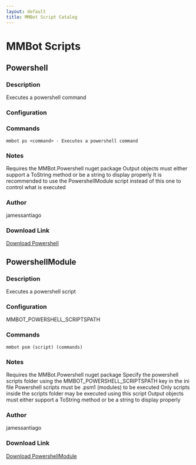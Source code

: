 ```yaml
---
layout: default
title: MMBot Script Catalog
---
```


# MMBot Scripts

## Powershell

### Description
Executes a powershell command

### Configuration


### Commands
`mmbot ps <command> - Executes a powershell command`

### Notes
Requires the MMBot.Powershell nuget package
Output objects must either support a ToString method or be a string to display properly
It is recommended to use the PowershellModule script instead of this one to control what is executed

### Author
jamessantiago

### Download Link
[Download Powershell](http://petegoo.github.io/mmbot.scripts/scripts/Utility/Powershell.csx)


## PowershellModule

### Description
Executes a powershell script

### Configuration
MMBOT_POWERSHELL_SCRIPTSPATH

### Commands
`mmbot psm (script) (commands)`

### Notes
Requires the MMBot.Powershell nuget package
Specify the powershell scripts folder using the MMBOT_POWERSHELL_SCRIPTSPATH key in the ini file
Powershell scripts must be .psm1 (modules) to be executed
Only scripts inside the scripts folder may be executed using this script
Output objects must either support a ToString method or be a string to display properly

### Author
jamessantiago

### Download Link
[Download PowershellModule](http://petegoo.github.io/mmbot.scripts/scripts/Utility/PowershellModule.csx)



